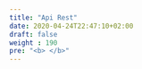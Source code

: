 ```yaml
---
title: "Api Rest"
date: 2020-04-24T22:47:10+02:00
draft: false
weight : 190
pre: "<b> </b>"
---
```

